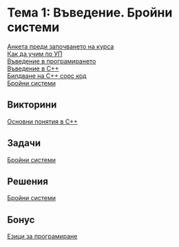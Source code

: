 Тема 1: Въведение. Бройни системи
=================================

[Анкета преди започването на курса](https://docs.google.com/forms/d/e/1FAIpQLSfu5H7CZ3T6n2kBItLo7w-fgOd9gJryMnJfB5ABVk8n_SMQPw/viewform?usp=sf_link)<br>
[Как да учим по УП](https://docs.google.com/presentation/d/1goJkKsw9bjda1ZgzWGmHnVT4cFuhSMKd/edit?usp=sharing&ouid=115687390792091108365&rtpof=true&sd=true)<br>
[Въведение в програмирането](https://drive.google.com/file/d/1Q-zovsEk7bKkwgMaygHLa9bEwNLmYb8f/view)<br>
[Въведение в С++](https://drive.google.com/file/d/1j6c08FDdCZhY7jBNurkJ91n-zNwCAoJt/view?usp=sharing)<br>
[Билдване на С++ сорс код](https://drive.google.com/file/d/1xnRr-PC2YPki8E54gse-nopGJn33dYkT/view?usp=sharing)<br>
[Бройни системи](https://drive.google.com/file/d/1uB-t8U2VO51UbURDE-I8XPzmkmK4sOPp/view?usp=sharing)<br>

Викторини
---------
[Основни понятия в C++](https://docs.google.com/forms/d/e/1FAIpQLSetEdoGxVi3f1ape-MEbwU2xEdXBNRBxe6hpJN7Uw6Z1HHxhw/viewform?usp=sf_link)<br>

Задачи
------
[Бройни системи](../tasks/numeral_systems.md)<br>


Решения
-------
[Бройни системи](../solutions/numeral_systems_answers.md)<br>


Бонус
-----
[Езици за програмиране](https://drive.google.com/file/d/1-cHs9o5upXup-wSb4vBV82rc6fa4LXSS/view?usp=sharing)<br>


